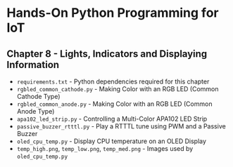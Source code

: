 # Hands-On Python Programming for IoT

## Chapter 8 - Lights, Indicators and Displaying Information

* `requirements.txt` - Python dependencies required for this chapter
* `rgbled_common_cathode.py` - Making Color with an RGB LED (Common Cathode Type)
* `rgbled_common_anode.py` - Making Color with an RGB LED (Common Anode Type)
* `apa102_led_strip.py` - Controlling a Multi-Color APA102 LED Strip
* `passive_buzzer_rtttl.py` - Play a RTTTL tune using PWM and a Passive Buzzer
* `oled_cpu_temp.py` - Display CPU temperature on an OLED Display
* `temp_high.png`, `temp_low.png`, `temp_med.png` - Images used by `oled_cpu_temp.py`
